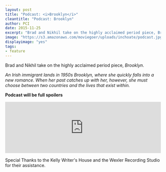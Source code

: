 ```yaml
---
layout: post
title: "Podcast: <i>Brooklyn</i>"
cleantitle: "Podcast: Brooklyn"
author: PCI
date: 2015-11-25
excerpt: "Brad and Nikhil take on the highly acclaimed period piece, Brooklyn."
image: "https://s3.amazonaws.com/moviegoer/uploads/inchoate/podcast.jpg"
displayimage: "yes"
tags: 
- feature
---
```


Brad and Nikhil take on the highly acclaimed period piece, *Brooklyn*.

*An Irish immigrant lands in 1950s Brooklyn, where she quickly falls into a new romance. When her past catches up with her, however, she must choose between two countries and the lives that exist within.*

**Podcast will be full spoilers**

<iframe width="100%" height="166" scrolling="no" frameborder="no" src="https://w.soundcloud.com/player/?url=https%3A//api.soundcloud.com/tracks/234737087&amp;color=ff5500&amp;auto_play=false&amp;hide_related=false&amp;show_comments=true&amp;show_user=true&amp;show_reposts=false"></iframe>

Special Thanks to the Kelly Writer's House and the Wexler Recording Studio for their assistance.
